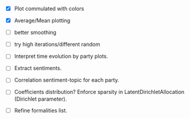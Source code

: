 -  [x] Plot commulated with colors
-  [x] Average/Mean plotting
-  [ ] better smoothing
-  [ ] try high iterations/different random
 - [ ] Interpret time evolution by party plots.

 - [ ] Extract sentiments.
 - [ ] Correlation sentiment-topic for each party.







 - [ ] Coefficients distribution? Enforce sparsity in LatentDirichletAllocation (Dirichlet parameter).
 - [ ] Refine formalities list.
